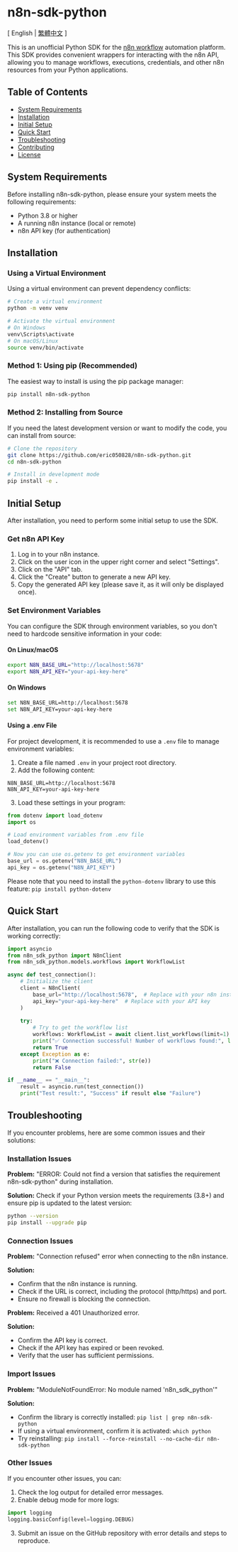# n8n-sdk-python

[ English | [繁體中文](docs/README_TW.md) ]

This is an unofficial Python SDK for the [n8n workflow](https://n8n.io/) automation platform. This SDK provides convenient wrappers for interacting with the n8n API, allowing you to manage workflows, executions, credentials, and other n8n resources from your Python applications.

## Table of Contents
- [System Requirements](#system-requirements)
- [Installation](#installation)
- [Initial Setup](#initial-setup)
- [Quick Start](#quick-start)
- [Troubleshooting](#troubleshooting)
- [Contributing](#contributing)
- [License](#license)

## System Requirements

Before installing n8n-sdk-python, please ensure your system meets the following requirements:

- Python 3.8 or higher
- A running n8n instance (local or remote)
- n8n API key (for authentication)

## Installation

### Using a Virtual Environment

Using a virtual environment can prevent dependency conflicts:

```bash
# Create a virtual environment
python -m venv venv

# Activate the virtual environment
# On Windows
venv\Scripts\activate
# On macOS/Linux
source venv/bin/activate
```

### Method 1: Using pip (Recommended)

The easiest way to install is using the pip package manager:

```bash
pip install n8n-sdk-python
```

### Method 2: Installing from Source

If you need the latest development version or want to modify the code, you can install from source:

```bash
# Clone the repository
git clone https://github.com/eric050828/n8n-sdk-python.git
cd n8n-sdk-python

# Install in development mode
pip install -e .
```

## Initial Setup

After installation, you need to perform some initial setup to use the SDK.

### Get n8n API Key

1. Log in to your n8n instance.
2. Click on the user icon in the upper right corner and select "Settings".
3. Click on the "API" tab.
4. Click the "Create" button to generate a new API key.
5. Copy the generated API key (please save it, as it will only be displayed once).

### Set Environment Variables

You can configure the SDK through environment variables, so you don't need to hardcode sensitive information in your code:

#### On Linux/macOS

```bash
export N8N_BASE_URL="http://localhost:5678"
export N8N_API_KEY="your-api-key-here"
```

#### On Windows

```bash
set N8N_BASE_URL=http://localhost:5678
set N8N_API_KEY=your-api-key-here
```

#### Using a .env File

For project development, it is recommended to use a `.env` file to manage environment variables:

1. Create a file named `.env` in your project root directory.
2. Add the following content:

```
N8N_BASE_URL=http://localhost:5678
N8N_API_KEY=your-api-key-here
```

3. Load these settings in your program:

```python
from dotenv import load_dotenv
import os

# Load environment variables from .env file
load_dotenv()

# Now you can use os.getenv to get environment variables
base_url = os.getenv("N8N_BASE_URL")
api_key = os.getenv("N8N_API_KEY")
```

Please note that you need to install the `python-dotenv` library to use this feature: `pip install python-dotenv`

## Quick Start

After installation, you can run the following code to verify that the SDK is working correctly:

```python
import asyncio
from n8n_sdk_python import N8nClient
from n8n_sdk_python.models.workflows import WorkflowList

async def test_connection():
    # Initialize the client
    client = N8nClient(
        base_url="http://localhost:5678",  # Replace with your n8n instance URL
        api_key="your-api-key-here"  # Replace with your API key
    )
    
    try:
        # Try to get the workflow list
        workflows: WorkflowList = await client.list_workflows(limit=1)
        print("✅ Connection successful! Number of workflows found:", len(workflows.data))
        return True
    except Exception as e:
        print("❌ Connection failed:", str(e))
        return False

if __name__ == "__main__":
    result = asyncio.run(test_connection())
    print("Test result:", "Success" if result else "Failure")
```

## Troubleshooting

If you encounter problems, here are some common issues and their solutions:

### Installation Issues

**Problem:** "ERROR: Could not find a version that satisfies the requirement n8n-sdk-python" during installation.

**Solution:** Check if your Python version meets the requirements (3.8+) and ensure pip is updated to the latest version:

```bash
python --version
pip install --upgrade pip
```

### Connection Issues

**Problem:** "Connection refused" error when connecting to the n8n instance.

**Solution:** 
- Confirm that the n8n instance is running.
- Check if the URL is correct, including the protocol (http/https) and port.
- Ensure no firewall is blocking the connection.

**Problem:** Received a 401 Unauthorized error.

**Solution:** 
- Confirm the API key is correct.
- Check if the API key has expired or been revoked.
- Verify that the user has sufficient permissions.

### Import Issues

**Problem:** "ModuleNotFoundError: No module named 'n8n_sdk_python'"

**Solution:** 
- Confirm the library is correctly installed: `pip list | grep n8n-sdk-python`
- If using a virtual environment, confirm it is activated: `which python`
- Try reinstalling: `pip install --force-reinstall --no-cache-dir n8n-sdk-python`

### Other Issues

If you encounter other issues, you can:

1. Check the log output for detailed error messages.
2. Enable debug mode for more logs:

```python
import logging
logging.basicConfig(level=logging.DEBUG)
```

3. Submit an issue on the GitHub repository with error details and steps to reproduce. 